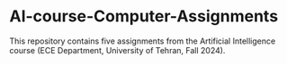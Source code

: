 # AI-course-Computer-Assignments
This repository contains five assignments from the Artificial Intelligence course (ECE Department, University of Tehran, Fall 2024).
